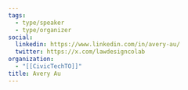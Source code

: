 ```yaml
---
tags:
  - type/speaker
  - type/organizer
social:
  linkedin: https://www.linkedin.com/in/avery-au/
  twitter: https://x.com/lawdesigncolab
organization:
  - "[[CivicTechTO]]"
title: Avery Au
---
```

